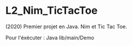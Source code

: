 # L2_Nim_TicTacToe
(2020) Premier projet en Java. Nim et Tic Tac Toe.

Pour l'éxécuter : Java lib/main/Demo

